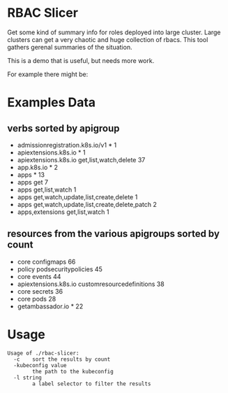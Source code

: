 # RBAC Slicer

Get some kind of summary info for roles deployed into large cluster.
Large clusters can get a very chaotic and huge collection of rbacs.
This tool gathers gerenal summaries of the situation.

This is a demo that is useful, but needs more work.

For example there might be:

# Examples Data

## verbs sorted by apigroup
- admissionregistration.k8s.io/v1 * 1
- apiextensions.k8s.io * 1
- apiextensions.k8s.io get,list,watch,delete 37
- app.k8s.io * 2
- apps * 13
- apps get 7
- apps get,list,watch 1
- apps get,watch,update,list,create,delete 1
- apps get,watch,update,list,create,delete,patch 2
- apps,extensions get,list,watch 1

## resources from the various apigroups sorted by count
- core configmaps 66
- policy podsecuritypolicies 45
- core events 44
- apiextensions.k8s.io customresourcedefinitions 38
- core secrets 36
- core pods 28
- getambassador.io * 22

# Usage

```
Usage of ./rbac-slicer:
  -c    sort the results by count
  -kubeconfig value
        the path to the kubeconfig
  -l string
        a label selector to filter the results
```
